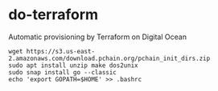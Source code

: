 # do-terraform
Automatic provisioning by Terraform on Digital Ocean

```
wget https://s3.us-east-2.amazonaws.com/download.pchain.org/pchain_init_dirs.zip
sudo apt install unzip make dos2unix
sudo snap install go --classic
echo 'export GOPATH=$HOME' >> .bashrc
```
